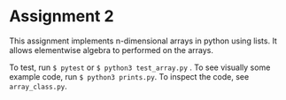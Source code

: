 # Assignment 2

This assignment implements n-dimensional arrays in python using lists. It allows elementwise algebra to performed on the arrays.

To test, run ```$ pytest``` or ```$ python3 test_array.py``` . To see visually some example code, run ```$ python3 prints.py```. To inspect the code, see ```array_class.py```.
